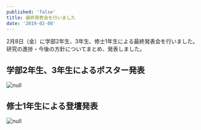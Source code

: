 ```yaml
---
published: 'false'
title: 最終発表会を行いました
date: '2019-02-08'
---
```

2月8日（金）に学部2年生、3年生、修士1年生による最終発表会を行いました。研究の進捗・今後の方針についてまとめ、発表しました。

## 学部2年生、3年生によるポスター発表

![null](https://lh3.googleusercontent.com/rjw1I0tZ2B6aslIBhAZM6eZvsBo4BW9sIpW92bWXEnhlarmvbVNhlXH1RFcEvmc42Jc-0ch93KAo0aRmI5K4tori2GFzzT3Ht66WKnoMkAtH3mQ00qmM79KS7oyuQCtaciulSweMAtJC-eC39PuZC7NKCvUeOCmJcWIn8w486YlE9eYKifCy0tFMjOJbdpKhx4XIQoh5pYGVgyitkEZxpruQnwwwdSi7i154Oh7bzinnLz6eRRP4d2Zb19nBssyQXlc1uIptpYItbxr6jYdiYWmHqUXzhdxock8MUCNm3khxU5PdMAyKyJPHVAZwV_pjm6b35e_-Xtq8sX8Cyoyp5PtOvt90Cs7WCxLBKSF1HeDAhpxxDbjKhxjqYOmeZlo0qxY0wyLrKnxNNMNuaOk58dhG8Jx_HHlKcjHRwbQJ_du6sDPohm7j7BLwz42t0FVrcP6DuysL2TS_Xgav3w91wf4QYMl3u2LvgLhlfe9GgGXTxpIfvUG0yC6OrN_IbJ_Q6Z0yjTC6lPr5VPmqAtSuoeOxwBrkjHiGJ4leXNUdK5k3SvUf0uNR6TKHjVITJN3r8FKEF3Oui3xTPcxbwKTIXyzZmLzVwUy7ci5bWUUTYi26pZy_-cuMgMG6ACWzqg-Rz-uxSTDDHD0WXUXabueszP-522AUXzU=w1627-h1220-no?pageId=103824382426691254815)



## 修士1年生による登壇発表

![null](https://lh3.googleusercontent.com/c1vDOASMmDjiNpTPpSml-VpM3o34gp_yo3xcaQSB4NFN8ycu2uXQJT6MLiHPjxFm6gEOfH4kelc_54QHEFGueV3HP7lENhOZz4Ab9HfwimMitqm-UQ-IJsvj6f96kbH12G2NhKzXslx7uot5DgNoSzl8O1OurYACn7FsnZ0kvRePYhTJe2t61IEaLKd-uUKBLnJmP2fknT44McOihCLeU_gM87YJmWXFlTXnRsT5aIBYNqJI5T5X2rG_Lns8HSsMKg05U18M8R7uf7-6Hzx1NRis2Wkn0HRR_g9qQOm6ehrg4mWo0BKYYzMwpbKQVq8gBPjX8GX7WQFfgfL_mfTn38FRWiI-vTP9-EH84dYwkxnPfmqsO7a-0AyhS2SvhSaY2dyt9xgGLga1lf5nmzptXGJ7LDxGkq0nJME-6D8Yy3mIQ1LjWlUKunEYrd2AEqtaLtcf4E4x1H5Z6oCbJGKeMAVrvI4kxk1aB1b-il-jP_oXy0vmmhXejtgiYaLRyyTRrEC5Enww2F5076HabNZuW7bNTHkTVBIru93D2sS2Ne21rCfIRA0nsokZjJGDKi5No6Wcmgzy=s1627-w1627-h1220-no?pageId=103824382426691254815)
